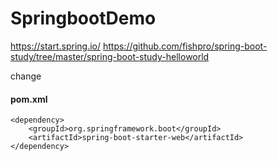 # SpringbootDemo

https://start.spring.io/
https://github.com/fishpro/spring-boot-study/tree/master/spring-boot-study-helloworld

change
#### pom.xml
```
<dependency>
    <groupId>org.springframework.boot</groupId>
    <artifactId>spring-boot-starter-web</artifactId>
</dependency>
```


